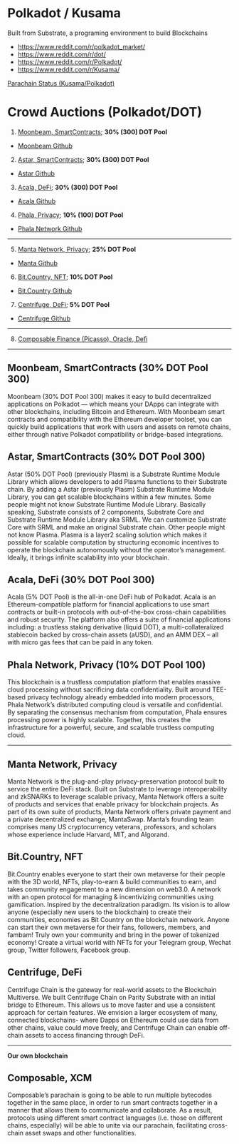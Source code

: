 # Polkadot / Kusama
Built from Substrate, a programing environment to build Blockchains


- https://www.reddit.com/r/polkadot_market/
- https://www.reddit.com/r/dot/
- https://www.reddit.com/r/Polkadot/
- https://www.reddit.com/r/Kusama/


[Parachain Status (Kusama/Polkadot)](https://parachains.info/)

# Crowd Auctions (Polkadot/DOT)

1. [Moonbeam, SmartContracts](https://parachains.info/details/moonbeam/); **30% (300) DOT Pool**
  - [Moonbeam Github](https://github.com/PureStake/moonbeam)
2. [Astar, SmartContracts](https://parachains.info/details/astar); **30% (300) DOT Pool**
  - [Astar Github](https://github.com/PlasmNetwork/Astar)
3. [Acala, DeFi](https://parachains.info/details/acala_network/); **30% (300) DOT Pool**
  - [Acala Github](https://github.com/AcalaNetwork/Acala)
4. [Phala, Privacy](https://parachains.info/details/phala_network); **10% (100) DOT Pool**
  - [Phala Network Github](https://github.com/Phala-Network/phala-blockchain)
---
5. [Manta Network, Privacy](https://parachains.info/details/manta_network/); **25% DOT Pool**
  - [Manta Github](https://github.com/Manta-Network/Manta)
6. [Bit.Country, NFT](https://parachains.info/details/bit_country); **10% DOT Pool**
  - [Bit.Country Github](https://github.com/bit-country/Metaverse-Network)
7. [Centrifuge, DeFi](https://parachains.info/details/centrifuge/); **5% DOT Pool**
  - [Centrifuge Github](https://github.com/centrifuge/centrifuge-chain/)
---
8. [Composable Finance (Picasso), Oracle, Defi](https://www.composable.finance/)

---
## Moonbeam, SmartContracts (30% DOT Pool 300) 
Moonbeam (30% DOT Pool 300) makes it easy to build decentralized applications on Polkadot — which means your DApps can integrate with other blockchains, including Bitcoin and Ethereum. With Moonbeam smart contracts and compatibility with the Ethereum developer toolset, you can quickly build applications that work with users and assets on remote chains, either through native Polkadot compatibility or bridge-based integrations.


## Astar, SmartContracts (30% DOT Pool 300)
Astar (50% DOT Pool) (previously Plasm) is a Substrate Runtime Module Library which allows developers to add Plasma functions to their Substrate chain. By adding a Astar (previously Plasm) Substrate Runtime Module Library, you can get scalable blockchains within a few minutes. Some people might not know Substrate Runtime Module Library. Basically speaking, Substrate consists of 2 components, Substrate Core and Substrate Runtime Module Library aka SRML. We can customize Substrate Core with SRML and make an original Substrate chain. Other people might not know Plasma. Plasma is a layer2 scaling solution which makes it possible for scalable computation by structuring economic incentives to operate the blockchain autonomously without the operator’s management. Ideally, it brings infinite scalability into your blockchain.


## Acala, DeFi (30% DOT Pool 300)
Acala (5% DOT Pool) is the all-in-one DeFi hub of Polkadot. Acala is an Ethereum-compatible platform for financial applications to use smart contracts or built-in protocols with out-of-the-box cross-chain capabilities and robust security. The platform also offers a suite of financial applications including: a trustless staking derivative (liquid DOT), a multi-collateralized stablecoin backed by cross-chain assets (aUSD), and an AMM DEX – all with micro gas fees that can be paid in any token.

## Phala Network, Privacy (10% DOT Pool 100)
This blockchain is a trustless computation platform that enables massive cloud processing without sacrificing data confidentiality. Built around TEE-based privacy technology already embedded into modern processors, Phala Network’s distributed computing cloud is versatile and confidential. By separating the consensus mechanism from computation, Phala ensures processing power is highly scalable. Together, this creates the infrastructure for a powerful, secure, and scalable trustless computing cloud.

---

## Manta Network, Privacy 
Manta Network is the plug-and-play privacy-preservation protocol built to service the entire DeFi stack. Built on Substrate to leverage interoperability and zkSNARKs to leverage scalable privacy, Manta Network offers a suite of products and services that enable privacy for blockchain projects. As part of its own suite of products, Manta Network offers private payment and a private decentralized exchange, MantaSwap. Manta’s founding team comprises many US cryptocurrency veterans, professors, and scholars whose experience include Harvard, MIT, and Algorand. 

## Bit.Country, NFT
Bit.Country enables everyone to start their own metaverse for their people with the 3D world, NFTs, play-to-earn & build communities to earn, and takes community engagement to a new dimension on web3.0.  A network with an open protocol for managing & incentivizing communities using gamification. Inspired by the decentralization paradigm. Its vision is to allow anyone (especially new users to the blockchain) to create their communities, economies as Bit Country on the blockchain network.  Anyone can start their own metaverse for their fans, followers, members, and fambam! Truly own your community and bring in the power of tokenized economy! Create a virtual world with NFTs for your Telegram group, Wechat group, Twitter followers, Facebook group.

## Centrifuge, DeFi
Centrifuge Chain is the gateway for real-world assets to the Blockchain Multiverse. We built Centrifuge Chain on Parity Substrate with an initial bridge to Ethereum. This allows us to move faster and use a consistent approach for certain features. We envision a larger ecosystem of many, connected blockchains- where Dapps on Ethereum could use data from other chains, value could move freely, and Centrifuge Chain can enable off-chain assets to access financing through DeFi.


---
**Our own blockchain**
## Composable, XCM
Composable’s parachain is going to be able to run multiple bytecodes together in the same place, in order to run smart contracts together in a manner that allows them to communicate and collaborate. As a result, protocols using different smart contract languages (i.e. those on different chains, especially) will be able to unite via our parachain, facilitating cross-chain asset swaps and other functionalities.
